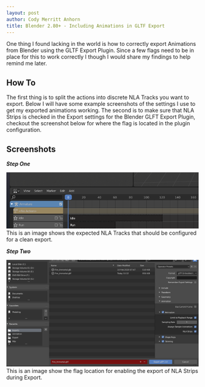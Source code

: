 ```yaml
---
layout: post
author: Cody Merritt Anhorn
title: Blender 2.80+ - Including Animations in GLTF Export
---
```


One thing I found lacking in the world is how to correctly export Animations from Blender using the GLTF Export Plugin. Since a few flags need to be in place for this to work correctly I though I would share my findings to help remind me later.

## How To

The first thing is to split the actions into discrete NLA Tracks you want to export. Below I will have some example screenshots of the settings I use to get my exported animations working. The second is to make sure that NLA Strips is checked in the Export settings for the Blender GLFT Export Plugin, checkout the screenshot below for where the flag is located in the plugin configuration.



## Screenshots

***Step One***

![This is an image shows the expected NLA Tracks that should be configured for a clean export.](/image/Posts/Blender/2020-02-16/StepOne.png)
This is an image shows the expected NLA Tracks that should be configured for a clean export.

***Step Two*** 

![This is an image show the flag location for enabling the export of NLA Strips during Export.](/image/Posts/Blender/2020-02-16/StepTwo.png)
This is an image show the flag location for enabling the export of NLA Strips during Export.
